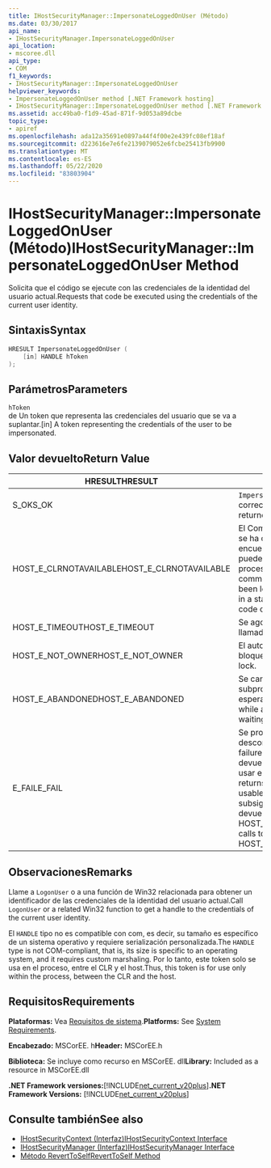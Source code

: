 ```yaml
---
title: IHostSecurityManager::ImpersonateLoggedOnUser (Método)
ms.date: 03/30/2017
api_name:
- IHostSecurityManager.ImpersonateLoggedOnUser
api_location:
- mscoree.dll
api_type:
- COM
f1_keywords:
- IHostSecurityManager::ImpersonateLoggedOnUser
helpviewer_keywords:
- ImpersonateLoggedOnUser method [.NET Framework hosting]
- IHostSecurityManager::ImpersonateLoggedOnUser method [.NET Framework hosting]
ms.assetid: acc49ba0-f1d9-45ad-871f-9d053a89dcbe
topic_type:
- apiref
ms.openlocfilehash: ada12a35691e0897a44f4f00e2e439fc08ef18af
ms.sourcegitcommit: d223616e7e6fe2139079052e6fcbe25413fb9900
ms.translationtype: MT
ms.contentlocale: es-ES
ms.lasthandoff: 05/22/2020
ms.locfileid: "83803904"
---
```

# <a name="ihostsecuritymanagerimpersonateloggedonuser-method"></a><span data-ttu-id="04955-102">IHostSecurityManager::ImpersonateLoggedOnUser (Método)</span><span class="sxs-lookup"><span data-stu-id="04955-102">IHostSecurityManager::ImpersonateLoggedOnUser Method</span></span>
<span data-ttu-id="04955-103">Solicita que el código se ejecute con las credenciales de la identidad del usuario actual.</span><span class="sxs-lookup"><span data-stu-id="04955-103">Requests that code be executed using the credentials of the current user identity.</span></span>  
  
## <a name="syntax"></a><span data-ttu-id="04955-104">Sintaxis</span><span class="sxs-lookup"><span data-stu-id="04955-104">Syntax</span></span>  
  
```cpp  
HRESULT ImpersonateLoggedOnUser (  
    [in] HANDLE hToken  
);  
```  
  
## <a name="parameters"></a><span data-ttu-id="04955-105">Parámetros</span><span class="sxs-lookup"><span data-stu-id="04955-105">Parameters</span></span>  
 `hToken`  
 <span data-ttu-id="04955-106">de Un token que representa las credenciales del usuario que se va a suplantar.</span><span class="sxs-lookup"><span data-stu-id="04955-106">[in] A token representing the credentials of the user to be impersonated.</span></span>  
  
## <a name="return-value"></a><span data-ttu-id="04955-107">Valor devuelto</span><span class="sxs-lookup"><span data-stu-id="04955-107">Return Value</span></span>  
  
|<span data-ttu-id="04955-108">HRESULT</span><span class="sxs-lookup"><span data-stu-id="04955-108">HRESULT</span></span>|<span data-ttu-id="04955-109">Descripción</span><span class="sxs-lookup"><span data-stu-id="04955-109">Description</span></span>|  
|-------------|-----------------|  
|<span data-ttu-id="04955-110">S_OK</span><span class="sxs-lookup"><span data-stu-id="04955-110">S_OK</span></span>|<span data-ttu-id="04955-111">`ImpersonateLoggedOnUser`se devolvió correctamente.</span><span class="sxs-lookup"><span data-stu-id="04955-111">`ImpersonateLoggedOnUser` returned successfully.</span></span>|  
|<span data-ttu-id="04955-112">HOST_E_CLRNOTAVAILABLE</span><span class="sxs-lookup"><span data-stu-id="04955-112">HOST_E_CLRNOTAVAILABLE</span></span>|<span data-ttu-id="04955-113">El Common Language Runtime (CLR) no se ha cargado en un proceso o el CLR se encuentra en un estado en el que no puede ejecutar código administrado ni procesar la llamada correctamente.</span><span class="sxs-lookup"><span data-stu-id="04955-113">The common language runtime (CLR) has not been loaded into a process, or the CLR is in a state in which it cannot run managed code or process the call successfully.</span></span>|  
|<span data-ttu-id="04955-114">HOST_E_TIMEOUT</span><span class="sxs-lookup"><span data-stu-id="04955-114">HOST_E_TIMEOUT</span></span>|<span data-ttu-id="04955-115">Se agotó el tiempo de espera de la llamada.</span><span class="sxs-lookup"><span data-stu-id="04955-115">The call timed out.</span></span>|  
|<span data-ttu-id="04955-116">HOST_E_NOT_OWNER</span><span class="sxs-lookup"><span data-stu-id="04955-116">HOST_E_NOT_OWNER</span></span>|<span data-ttu-id="04955-117">El autor de la llamada no posee el bloqueo.</span><span class="sxs-lookup"><span data-stu-id="04955-117">The caller does not own the lock.</span></span>|  
|<span data-ttu-id="04955-118">HOST_E_ABANDONED</span><span class="sxs-lookup"><span data-stu-id="04955-118">HOST_E_ABANDONED</span></span>|<span data-ttu-id="04955-119">Se canceló un evento mientras un subproceso o fibra bloqueados estaba esperando en él.</span><span class="sxs-lookup"><span data-stu-id="04955-119">An event was canceled while a blocked thread or fiber was waiting on it.</span></span>|  
|<span data-ttu-id="04955-120">E_FAIL</span><span class="sxs-lookup"><span data-stu-id="04955-120">E_FAIL</span></span>|<span data-ttu-id="04955-121">Se produjo un error grave desconocido.</span><span class="sxs-lookup"><span data-stu-id="04955-121">An unknown catastrophic failure occurred.</span></span> <span data-ttu-id="04955-122">Cuando un método devuelve E_FAIL, CLR ya no se puede usar en el proceso.</span><span class="sxs-lookup"><span data-stu-id="04955-122">When a method returns E_FAIL, the CLR is no longer usable within the process.</span></span> <span data-ttu-id="04955-123">Las llamadas subsiguientes a métodos de hospedaje devuelven HOST_E_CLRNOTAVAILABLE.</span><span class="sxs-lookup"><span data-stu-id="04955-123">Subsequent calls to hosting methods return HOST_E_CLRNOTAVAILABLE.</span></span>|  
  
## <a name="remarks"></a><span data-ttu-id="04955-124">Observaciones</span><span class="sxs-lookup"><span data-stu-id="04955-124">Remarks</span></span>  
 <span data-ttu-id="04955-125">Llame a `LogonUser` o a una función de Win32 relacionada para obtener un identificador de las credenciales de la identidad del usuario actual.</span><span class="sxs-lookup"><span data-stu-id="04955-125">Call `LogonUser` or a related Win32 function to get a handle to the credentials of the current user identity.</span></span>  
  
 <span data-ttu-id="04955-126">El `HANDLE` tipo no es compatible con com, es decir, su tamaño es específico de un sistema operativo y requiere serialización personalizada.</span><span class="sxs-lookup"><span data-stu-id="04955-126">The `HANDLE` type is not COM-compliant, that is, its size is specific to an operating system, and it requires custom marshaling.</span></span> <span data-ttu-id="04955-127">Por lo tanto, este token solo se usa en el proceso, entre el CLR y el host.</span><span class="sxs-lookup"><span data-stu-id="04955-127">Thus, this token is for use only within the process, between the CLR and the host.</span></span>  
  
## <a name="requirements"></a><span data-ttu-id="04955-128">Requisitos</span><span class="sxs-lookup"><span data-stu-id="04955-128">Requirements</span></span>  
 <span data-ttu-id="04955-129">**Plataformas:** Vea [Requisitos de sistema](../../get-started/system-requirements.md).</span><span class="sxs-lookup"><span data-stu-id="04955-129">**Platforms:** See [System Requirements](../../get-started/system-requirements.md).</span></span>  
  
 <span data-ttu-id="04955-130">**Encabezado:** MSCorEE. h</span><span class="sxs-lookup"><span data-stu-id="04955-130">**Header:** MSCorEE.h</span></span>  
  
 <span data-ttu-id="04955-131">**Biblioteca:** Se incluye como recurso en MSCorEE. dll</span><span class="sxs-lookup"><span data-stu-id="04955-131">**Library:** Included as a resource in MSCorEE.dll</span></span>  
  
 <span data-ttu-id="04955-132">**.NET Framework versiones:**[!INCLUDE[net_current_v20plus](../../../../includes/net-current-v20plus-md.md)]</span><span class="sxs-lookup"><span data-stu-id="04955-132">**.NET Framework Versions:** [!INCLUDE[net_current_v20plus](../../../../includes/net-current-v20plus-md.md)]</span></span>  
  
## <a name="see-also"></a><span data-ttu-id="04955-133">Consulte también</span><span class="sxs-lookup"><span data-stu-id="04955-133">See also</span></span>

- [<span data-ttu-id="04955-134">IHostSecurityContext (Interfaz)</span><span class="sxs-lookup"><span data-stu-id="04955-134">IHostSecurityContext Interface</span></span>](ihostsecuritycontext-interface.md)
- [<span data-ttu-id="04955-135">IHostSecurityManager (Interfaz)</span><span class="sxs-lookup"><span data-stu-id="04955-135">IHostSecurityManager Interface</span></span>](ihostsecuritymanager-interface.md)
- [<span data-ttu-id="04955-136">Método RevertToSelf</span><span class="sxs-lookup"><span data-stu-id="04955-136">RevertToSelf Method</span></span>](ihostsecuritymanager-reverttoself-method.md)
